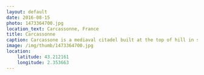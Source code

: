 ```yaml
---
layout: default
date: 2016-08-15
photo: 1473364700.jpg
location_text: Carcassonne, France
title: Carcassonne
caption: Carcassone is a mediaval citadel built at the top of hill in southern France’s Languedoc region. The "Cité" has two fortification walls in Gallo-Roman style. The inner part is really nice and ancient but, now filled with tourist shops, tourist restaurants and tourist people. Very nice to see, not to stay...
image: /img/thumb/1473364700.jpg
location:
    latitude: 43.212161
    longitude: 2.353663
---
```

